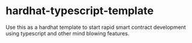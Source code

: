 # hardhat-typescript-template
Use this as a hardhat template to start rapid smart contract development using typescript and other mind blowing features.
